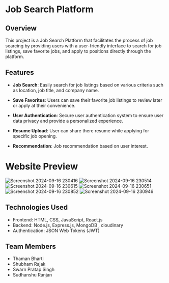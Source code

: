 # Job Search Platform

## Overview

This project is a Job Search Platform that facilitates the process of job searcing by providing users with a user-friendly interface to search for job listings, save favorite jobs, and apply to positions directly through the platform.

## Features

- **Job Search**: Easily search for job listings based on various criteria such as location, job title, and company name.

- **Save Favorites**: Users can save their favorite job listings to review later or apply at their convenience.

- **User Authentication**: Secure user authentication system to ensure user data privacy and provide a personalized experience.

- **Resume Upload**: User can share there resume while applying for specific job opening.
  
- **Recommendation**: Job recommendation based on user interest.

# Website Preview
![Screenshot 2024-09-16 230416](https://github.com/user-attachments/assets/5357f344-9b4e-4340-8a77-4954e1713653)
![Screenshot 2024-09-16 230514](https://github.com/user-attachments/assets/de09cb35-3b57-457c-ac33-14c17eb70442)
![Screenshot 2024-09-16 230615](https://github.com/user-attachments/assets/dcdead87-fe18-462c-9455-5cb9b4aa4cfb)
![Screenshot 2024-09-16 230651](https://github.com/user-attachments/assets/87ca2962-1d7a-4c4a-94a1-7f1468328a54)
![Screenshot 2024-09-16 230852](https://github.com/user-attachments/assets/4aa3894f-30b7-4646-98cd-e7d4d41c2bb1)
![Screenshot 2024-09-16 230946](https://github.com/user-attachments/assets/8765c5b6-2cea-410c-80fe-c41ba4e954a7)
## Technologies Used

- Frontend: HTML, CSS, JavaScript, React.js
- Backend: Node.js, Express.js, MongoDB , cloudinary
- Authentication: JSON Web Tokens (JWT)

## Team Members
- Thaman Bharti
- Shubham Rajak
- Swarn Pratap Singh
- Sudhanshu Ranjan

